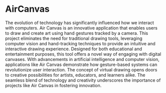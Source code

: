 # AirCanvas

The evolution of technology has significantly influenced how we interact with computers. Air Canvas is an innovative application that enables users to draw and create art using hand gestures tracked by a camera. This project eliminates the need for traditional drawing tools, leveraging computer vision and hand-tracking techniques to provide an intuitive and interactive drawing experience. Designed for both educational and entertainment purposes, this tool offers a novel way of engaging with digital canvases.
With advancements in artificial intelligence and computer vision, applications like Air Canvas demonstrate how gesture-based systems can revolutionize user interaction. The concept of virtual drawing opens doors to creative possibilities for artists, educators, and learners alike. The seamless blend of technology and creativity underscores the importance of projects like Air Canvas in fostering innovation.
